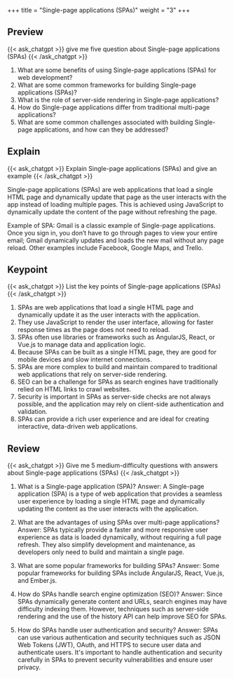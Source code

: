 +++
title = "Single-page applications (SPAs)"
weight = "3"
+++
## Preview
{{< ask_chatgpt >}}
give me five question about Single-page applications (SPAs)
{{< /ask_chatgpt >}}



1. What are some benefits of using Single-page applications (SPAs) for web development?
2. What are some common frameworks for building Single-page applications (SPAs)?
3. What is the role of server-side rendering in Single-page applications?
4. How do Single-page applications differ from traditional multi-page applications?
5. What are some common challenges associated with building Single-page applications, and how can they be addressed?   

## Explain
{{< ask_chatgpt >}}
Explain Single-page applications (SPAs) and give an example
{{< /ask_chatgpt >}}



Single-page applications (SPAs) are web applications that load a single HTML page and dynamically update that page as the user interacts with the app instead of loading multiple pages. This is achieved using JavaScript to dynamically update the content of the page without refreshing the page.

Example of SPA: Gmail is a classic example of Single-page applications. Once you sign in, you don’t have to go through pages to view your entire email; Gmail dynamically updates and loads the new mail without any page reload. Other examples include Facebook, Google Maps, and Trello.   

## Keypoint
{{< ask_chatgpt >}}
List the key points of Single-page applications (SPAs)
{{< /ask_chatgpt >}}



1. SPAs are web applications that load a single HTML page and dynamically update it as the user interacts with the application.
2. They use JavaScript to render the user interface, allowing for faster response times as the page does not need to reload.
3. SPAs often use libraries or frameworks such as AngularJS, React, or Vue.js to manage data and application logic.
4. Because SPAs can be built as a single HTML page, they are good for mobile devices and slow internet connections.
5. SPAs are more complex to build and maintain compared to traditional web applications that rely on server-side rendering.
6. SEO can be a challenge for SPAs as search engines have traditionally relied on HTML links to crawl websites.
7. Security is important in SPAs as server-side checks are not always possible, and the application may rely on client-side authentication and validation.
8. SPAs can provide a rich user experience and are ideal for creating interactive, data-driven web applications.   

## Review
{{< ask_chatgpt >}}
Give me 5 medium-difficulty questions with answers about Single-page applications (SPAs)
{{< /ask_chatgpt >}}



1. What is a Single-page application (SPA)? 
Answer: A Single-page application (SPA) is a type of web application that provides a seamless user experience by loading a single HTML page and dynamically updating the content as the user interacts with the application. 

2. What are the advantages of using SPAs over multi-page applications? 
Answer: SPAs typically provide a faster and more responsive user experience as data is loaded dynamically, without requiring a full page refresh. They also simplify development and maintenance, as developers only need to build and maintain a single page. 

3. What are some popular frameworks for building SPAs? 
Answer: Some popular frameworks for building SPAs include AngularJS, React, Vue.js, and Ember.js. 

4. How do SPAs handle search engine optimization (SEO)? 
Answer: Since SPAs dynamically generate content and URLs, search engines may have difficulty indexing them. However, techniques such as server-side rendering and the use of the history API can help improve SEO for SPAs. 

5. How do SPAs handle user authentication and security? 
Answer: SPAs can use various authentication and security techniques such as JSON Web Tokens (JWT), OAuth, and HTTPS to secure user data and authenticate users. It's important to handle authentication and security carefully in SPAs to prevent security vulnerabilities and ensure user privacy.   

